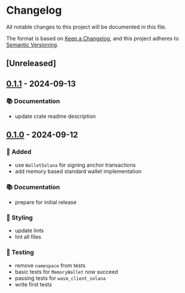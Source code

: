# Changelog

All notable changes to this project will be documented in this file.

The format is based on [Keep a Changelog](https://keepachangelog.com/en/1.0.0/),
and this project adheres to [Semantic Versioning](https://semver.org/spec/v2.0.0.html).

## [Unreleased]

## [0.1.1](https://github.com/ifiokjr/wasm_solana/compare/wallet_standard_wallets@v0.1.0...wallet_standard_wallets@v0.1.1) - 2024-09-13

### <!-- 3 -->📚 Documentation

- update crate readme description

## [0.1.0](https://github.com/ifiokjr/wasm_solana/releases/tag/wallet_standard_wallets@v0.1.0) - 2024-09-12

### <!-- 0 -->🎉 Added

- use `WalletSolana` for signing anchor transactions
- add memory based standard wallet implementation

### <!-- 3 -->📚 Documentation

- prepare for initial release

### <!-- 5 -->🎨 Styling

- update lints
- lint all files

### <!-- 6 -->🧪 Testing

- remove `namespace` from tests
- basic tests for `MemoryWallet` now succeed
- passing tests for `wasm_client_solana`
- write first tests
